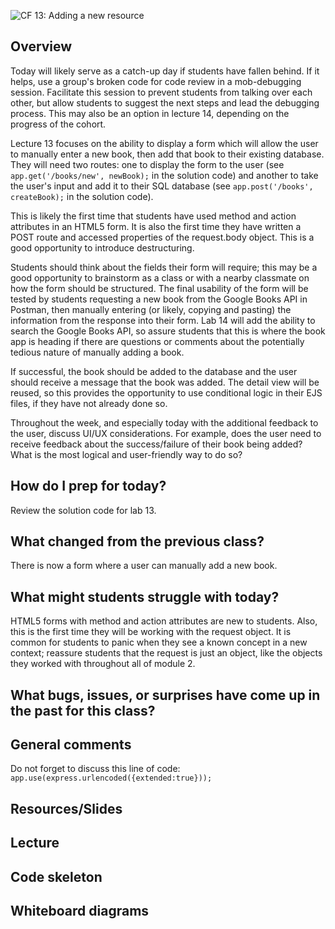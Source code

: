 ![CF](https://i.imgur.com/7v5ASc8.png) 13: Adding a new resource

## Overview

Today will likely serve as a catch-up day if students have fallen behind. If it helps, use a group's broken code for code review in a mob-debugging session. Facilitate this session to prevent students from talking over each other, but allow students to suggest the next steps and lead the debugging process. This may also be an option in lecture 14, depending on the progress of the cohort.

Lecture 13 focuses on the ability to display a form which will allow the user to manually enter a new book, then add that book to their existing database. They will need two routes: one to display the form to the user (see `app.get('/books/new', newBook);` in the solution code) and another to take the user's input and add it to their SQL database (see `app.post('/books', createBook);` in the solution code).

This is likely the first time that students have used method and action attributes in an HTML5 form. It is also the first time they have written a POST route and accessed properties of the request.body object. This is a good opportunity to introduce destructuring.

Students should think about the fields their form will require; this may be a good opportunity to brainstorm as a class or with a nearby classmate on how the form should be structured. The final usability of the form will be tested by students requesting a new book from the Google Books API in Postman, then manually entering (or likely, copying and pasting) the information from the response into their form. Lab 14 will add the ability to search the Google Books API, so assure students that this is where the book app is heading if there are questions or comments about the potentially tedious nature of manually adding a book.

If successful, the book should be added to the database and the user should receive a message that the book was added. The detail view will be reused, so this provides the opportunity to use conditional logic in their EJS files, if they have not already done so.

Throughout the week, and especially today with the additional feedback to the user, discuss UI/UX considerations. For example, does the user need to receive feedback about the success/failure of their book being added? What is the most logical and user-friendly way to do so?

## How do I prep for today?

Review the solution code for lab 13.

## What changed from the previous class?

There is now a form where a user can manually add a new book.

## What might students struggle with today?

HTML5 forms with method and action attributes are new to students. Also, this is the first time they will be working with the request object. It is common for students to panic when they see a known concept in a new context; reassure students that the request is just an object, like the objects they worked with throughout all of module 2. 

## What bugs, issues, or surprises have come up in the past for this class?

## General comments

Do not forget to discuss this line of code: `app.use(express.urlencoded({extended:true}));
`

## Resources/Slides

## Lecture

## Code skeleton

## Whiteboard diagrams
